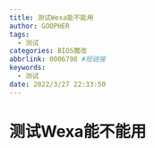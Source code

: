 ```yaml
---
title: 测试Wexa能不能用
author: GOOPHER
tags:
  - 测试
categories: BIOS魔改
abbrlink: 0006798 #短链接
keywords:
  - 测试
date: 2022/3/27 22:33:50
---
```


# 测试Wexa能不能用

